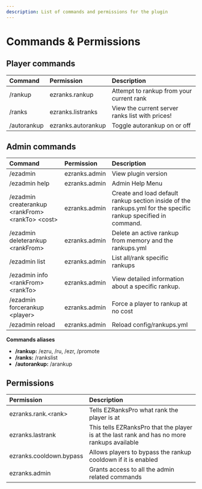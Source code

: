 ```yaml
---
description: List of commands and permissions for the plugin
---
```


# Commands & Permissions

## Player commands

| Command | Permission | Description |
| :--- | :--- | :--- |
|  /rankup | ezranks.rankup | Attempt to rankup from your current rank |
| /ranks | ezranks.listranks | View the current server ranks list with prices! |
| /autorankup | ezranks.autorankup | Toggle autorankup on or off |

## Admin commands

| Command | Permission | Description |
| :--- | :--- | :--- |
| /ezadmin | ezranks.admin | View plugin version |
| /ezadmin help | ezranks.admin | Admin Help Menu |
| /ezadmin createrankup &lt;rankFrom&gt; &lt;rankTo&gt; &lt;cost&gt; | ezranks.admin | Create and load default rankup section inside of the rankups.yml for the specific rankup specified in command. |
| /ezadmin deleterankup &lt;rankFrom&gt; | ezranks.admin | Delete an active rankup from memory and the rankups.yml |
| /ezadmin list | ezranks.admin | List all/rank specific rankups |
| /ezadmin info &lt;rankFrom&gt; &lt;rankTo&gt; | ezranks.admin | View detailed information about a specific rankup. |
| /ezadmin forcerankup &lt;player&gt; | ezranks.admin | Force a player to rankup at no cost |
| /ezadmin reload | ezranks.admin | Reload config/rankups.yml |

**Commands aliases**

* **/rankup:** /ezru, /ru, /ezr, /promote
* **/ranks:** /rankslist
* **/autorankup:** /arankup

## Permissions

| Permission | Description |
| :--- | :--- |
| ezranks.rank.&lt;rank&gt; | Tells EZRanksPro what rank the player is at |
| ezranks.lastrank | This tells EZRanksPro that the player is at the last rank and has no more rankups available |
| ezranks.cooldown.bypass | Allows players to bypass the rankup cooldown if it is enabled |
| ezranks.admin | Grants access to all the admin related commands |

